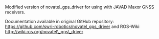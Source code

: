 Modified version of novatel_gps_driver for using with JAVAD Maxor GNSS receivers.

Documentation available in original GitHub repository: https://github.com/swri-robotics/novatel_gps_driver
and ROS-Wiki http://wiki.ros.org/novatel\_gps\_driver

